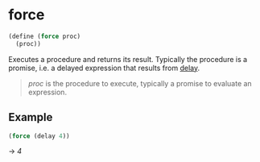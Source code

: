 # force
```scheme
(define (force proc)
  (proc))
```
Executes a procedure and returns its result. Typically the procedure is a promise, i.e. a delayed expression
that results from [delay](../special-forms-derived-expressions/delay.md).

> *proc* is the procedure to execute, typically a promise to evaluate an expression.

## Example
```scheme
(force (delay 4))
```
-> *4*